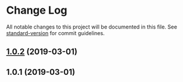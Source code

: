# Change Log

All notable changes to this project will be documented in this file. See [standard-version](https://github.com/conventional-changelog/standard-version) for commit guidelines.

## [1.0.2](https://github.com/mabels/micbus/compare/v1.0.1...v1.0.2) (2019-03-01)



## 1.0.1 (2019-03-01)
